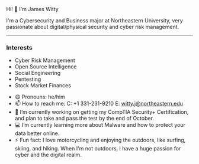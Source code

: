 Hi! 👋 I'm James Witty

I'm a Cybersecurity and Business major at Northeastern University, very passionate about digital/physical security and cyber risk management. 

-----
### Interests

* Cyber Risk Management
* Open Source Intelligence
* Social Engineering
* Pentesting
* Stock Market Finances


- 😄 Pronouns: he/him
- 📫 How to reach me: C: +1 331-231-9210 E: witty.j@northeastern.edu
- 🔐 I’m currently working on getting my CompTIA Security+ Certification, and plan to take and pass the test by the end of October.
- 💻 I’m currently learning more about Malware and how to protect your data better online.
- ⚡ Fun fact: I love motorcycling and enjoying the outdoors, like surfing, skiing, and hiking. When I'm not outdoors, I have a huge passion for cyber and the digital realm.



